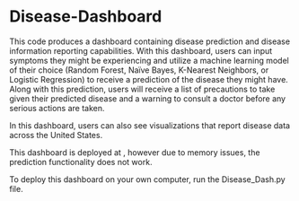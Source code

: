 # Disease-Dashboard
This code produces a dashboard containing disease prediction and disease information reporting capabilities. With this dashboard, users can input symptoms they might be experiencing and utilize a machine learning model of their choice (Random Forest, Naïve Bayes, K-Nearest Neighbors, or Logistic Regression) to receive a prediction of the disease they might have. Along with this prediction, users will receive a list of precautions to take given their predicted disease and a warning to consult a doctor before any serious actions are taken. 


In this dashboard, users can also see visualizations that report disease data across the United States. 



This dashboard is deployed at , however due to memory issues, the prediction functionality does not work. 

To deploy this dashboard on your own computer, run the Disease_Dash.py file.





